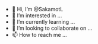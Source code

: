 - 👋 Hi, I’m @SakamotL
- 👀 I’m interested in ...
- 🌱 I’m currently learning ...
- 💞️ I’m looking to collaborate on ...
- 📫 How to reach me ...

<!---
SakamotL/SakamotL is a ✨ special ✨ repository because its `README.md` (this file) appears on your GitHub profile.
You can click the Preview link to take a look at your changes.
--->
